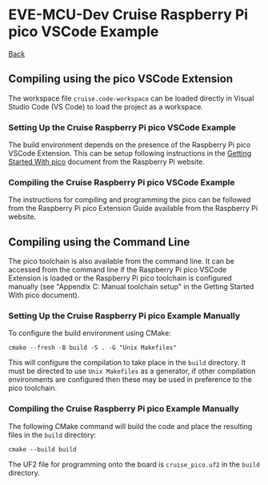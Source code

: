 # EVE-MCU-Dev Cruise Raspberry Pi pico VSCode Example

[Back](../README.md)

## Compiling using the pico VSCode Extension

The workspace file `cruise.code-workspace` can be loaded directly in Visual Studio Code (VS Code) to load the project as a workspace.

### Setting Up the Cruise Raspberry Pi pico VSCode Example

The build environment depends on the presence of the Raspberry Pi pico VSCode Extension. This can be setup following instructions in the [Getting Started With pico](https://datasheets.raspberrypi.com/pico/getting-started-with-pico.pdf) document from the Raspberry Pi website.

### Compiling the Cruise Raspberry Pi pico VSCode Example

The instructions for compiling and programming the pico can be followed from the Raspberry Pi pico Extension Guide available from the Raspberry Pi website.

## Compiling using the Command Line

The pico toolchain is also available from the command line. It can be accessed from the command line if the Raspberry Pi pico VSCode Extension is loaded or the Raspberry Pi pico toolchain is configured manually (see "Appendix C: Manual toolchain setup" in the Getting Started With pico document).

### Setting Up the Cruise Raspberry Pi pico Example Manually

To configure the build environment using CMake:

```
cmake --fresh -B build -S . -G "Unix Makefiles"
```

This will configure the compilation to take place in the `build` directory. It must be directed to use `Unix Makefiles` as a generator, if other compilation environments are configured then these may be used in preference to the pico toolchain.

### Compiling the Cruise Raspberry Pi pico Example Manually

The following CMake command will build the code and place the resulting files in the `build` directory:

```
cmake --build build
```

The UF2 file for programming onto the board is `cruise_pico.uf2` in the `build` directory.

